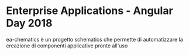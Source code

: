 # Enterprise Applications - Angular Day 2018

ea-chematics è un progetto schematics che permette di automatizzare la creazione di componenti applicative pronte all'uso
 